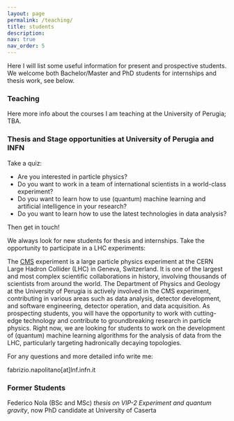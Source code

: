 ```yaml
---
layout: page
permalink: /teaching/
title: students
description: 
nav: true
nav_order: 5
---
```


Here I will list some useful information for present and prospective students. 
We welcome both Bachelor/Master and PhD students for internships and thesis work, see below.


### Teaching

Here more info about the courses I am teaching at the University of Perugia; TBA.


### Thesis and Stage opportunities at University of Perugia and INFN

Take a quiz:

- Are you interested in particle physics?
- Do you want to work in a team of international scientists in a world-class experiment?
- Do you want to learn how to use (quantum) machine learning and artificial intelligence in your research?
- Do you want to learn how to use the latest technologies in data analysis?

Then get in touch!

We always look for new students for thesis and internships.
Take the opportunity to participate in a LHC experiments:

The [CMS](https://cms.cern/) experiment is a large particle physics experiment at the CERN Large Hadron Collider (LHC) in Geneva, Switzerland. It is one of the largest and most complex scientific collaborations in history, involving thousands of scientists from around the world. The Department of Physics and Geology at the University of Perugia is actively involved in the CMS experiment, contributing in various areas such as data analysis, detector development, and software engineering, detector operation, and data acquisition.
As prospecting students, you will have the opportunity to work with cutting-edge technology and contribute to groundbreaking research in particle physics.
Right now, we are looking for students to work on the development of (quantum) machine learning algorithms for the analysis of data from the LHC, particularly targeting hadronically decaying topologies. 

For any questions and more detailed info write me:

fabrizio.napolitano[at]lnf.infn.it

### Former Students

Federico Nola (BSc and MSc) *thesis on VIP-2 Experiment and quantum gravity*, now PhD candidate at University of Caserta